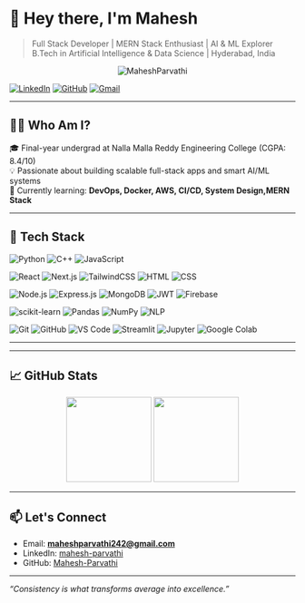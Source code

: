 # 👋 Hey there, I'm Mahesh

> Full Stack Developer | MERN Stack Enthusiast | AI & ML Explorer  
> B.Tech in Artificial Intelligence & Data Science | Hyderabad, India
<p align="center">
  <img src="https://komarev.com/ghpvc/?username=Mahesh-Parvathi&label=Profile%20views&color=0e75b6&style=flat" alt="MaheshParvathi" />
</p>




[![LinkedIn](https://img.shields.io/badge/-LinkedIn-0077B5?style=flat-square&logo=linkedin&logoColor=white)](https://www.linkedin.com/in/mahesh-parvathi-29bb0a273/)
[![GitHub](https://img.shields.io/badge/-GitHub-black?style=flat-square&logo=github)](https://github.com/Mahesh-Parvathi)
[![Gmail](https://img.shields.io/badge/-Gmail-D14836?style=flat-square&logo=gmail&logoColor=white)](mailto:maheshparvathi242@gmail.com)

---

## 🧑‍💻 Who Am I?

🎓 Final-year undergrad at Nalla Malla Reddy Engineering College (CGPA: 8.4/10)  
💡 Passionate about building scalable full-stack apps and smart AI/ML systems    
🔭 Currently learning: **DevOps, Docker, AWS, CI/CD, System Design,MERN Stack**

---

## 🔧 Tech Stack

![Python](https://img.shields.io/badge/Python-3670A0?style=flat&logo=python&logoColor=ffdd54)
![C++](https://img.shields.io/badge/C++-00599C?style=flat&logo=c%2B%2B&logoColor=white)
![JavaScript](https://img.shields.io/badge/JavaScript-F7DF1E?style=flat&logo=javascript&logoColor=black)

![React](https://img.shields.io/badge/React-20232A?style=flat&logo=react&logoColor=61DAFB)
![Next.js](https://img.shields.io/badge/Next.js-000000?style=flat&logo=next.js&logoColor=white)
![TailwindCSS](https://img.shields.io/badge/Tailwind_CSS-38B2AC?style=flat&logo=tailwind-css&logoColor=white)
![HTML](https://img.shields.io/badge/HTML5-E34F26?style=flat&logo=html5&logoColor=white)
![CSS](https://img.shields.io/badge/CSS3-1572B6?style=flat&logo=css3&logoColor=white)


![Node.js](https://img.shields.io/badge/Node.js-339933?style=flat&logo=nodedotjs&logoColor=white)
![Express.js](https://img.shields.io/badge/Express.js-000000?style=flat&logo=express&logoColor=white)
![MongoDB](https://img.shields.io/badge/MongoDB-47A248?style=flat&logo=mongodb&logoColor=white)
![JWT](https://img.shields.io/badge/JWT-000000?style=flat&logo=jsonwebtokens&logoColor=white)
![Firebase](https://img.shields.io/badge/Firebase-FFCA28?style=flat&logo=firebase&logoColor=black)

![scikit-learn](https://img.shields.io/badge/scikit--learn-F7931E?style=flat&logo=scikit-learn&logoColor=white)
![Pandas](https://img.shields.io/badge/Pandas-150458?style=flat&logo=pandas&logoColor=white)
![NumPy](https://img.shields.io/badge/NumPy-013243?style=flat&logo=numpy&logoColor=white)
![NLP](https://img.shields.io/badge/NLTK-76B900?style=flat&logo=nltk&logoColor=white)


![Git](https://img.shields.io/badge/Git-F05032?style=flat&logo=git&logoColor=white)
![GitHub](https://img.shields.io/badge/GitHub-100000?style=flat&logo=github&logoColor=white)
![VS Code](https://img.shields.io/badge/VS_Code-007ACC?style=flat&logo=visual-studio-code&logoColor=white)
![Streamlit](https://img.shields.io/badge/Streamlit-FF4B4B?style=flat&logo=streamlit&logoColor=white)
![Jupyter](https://img.shields.io/badge/Jupyter-F37626?style=flat&logo=jupyter&logoColor=white)
![Google Colab](https://img.shields.io/badge/Colab-F9AB00?style=flat&logo=google-colab&logoColor=white)

---

---

## 📈 GitHub Stats

<div align="center">
  <img src="https://github-readme-stats.vercel.app/api?username=Mahesh-Parvathi&show_icons=true&theme=radical" height="150"/>
  <img src="https://github-readme-stats.vercel.app/api/top-langs/?username=Mahesh-Parvathi&layout=compact&theme=radical" height="150"/>
</div>

---

## 📫 Let's Connect

- Email: **maheshparvathi242@gmail.com**
- LinkedIn: [mahesh-parvathi](https://www.linkedin.com/in/mahesh-parvathi-29bb0a273/)
- GitHub: [Mahesh-Parvathi](https://github.com/Mahesh-Parvathi)

---

_“Consistency is what transforms average into excellence.”_
